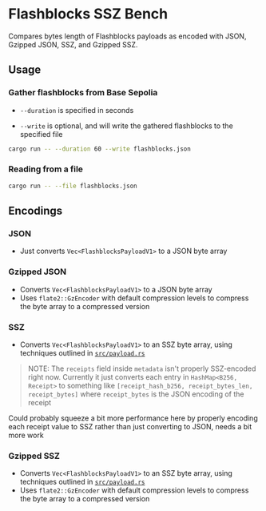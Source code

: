 # Flashblocks SSZ Bench

Compares bytes length of Flashblocks payloads as encoded with JSON, Gzipped JSON, SSZ, and Gzipped SSZ.

## Usage

### Gather flashblocks from Base Sepolia

- `--duration` is specified in seconds

- `--write` is optional, and will write the gathered flashblocks to the specified file

```bash
cargo run -- --duration 60 --write flashblocks.json
```

### Reading from a file

```bash
cargo run -- --file flashblocks.json
```

## Encodings

### JSON
- Just converts `Vec<FlashblocksPayloadV1>` to a JSON byte array

### Gzipped JSON
- Converts `Vec<FlashblocksPayloadV1>` to a JSON byte array
- Uses `flate2::GzEncoder` with default compression levels to compress the byte array to a compressed version

### SSZ
- Converts `Vec<FlashblocksPayloadV1>` to an SSZ byte array, using techniques outlined in [`src/payload.rs`](./src/payload.rs)

> NOTE: The `receipts` field inside `metadata` isn't properly SSZ-encoded right now. Currently it just converts each entry in `HashMap<B256, Receipt>` to something like `[receipt_hash_b256, receipt_bytes_len, receipt_bytes]` where `receipt_bytes` is the JSON encoding of the receipt

Could probably squeeze a bit more performance here by properly encoding each receipt value to SSZ rather than just converting to JSON, needs a bit more work

### Gzipped SSZ
- Converts `Vec<FlashblocksPayloadV1>` to an SSZ byte array, using techniques outlined in [`src/payload.rs`](./src/payload.rs)
- Uses `flate2::GzEncoder` with default compression levels to compress the byte array to a compressed version